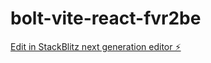 # bolt-vite-react-fvr2be

[Edit in StackBlitz next generation editor ⚡️](https://stackblitz.com/~/github.com/djoulde-kante/bolt-vite-react-fvr2be)